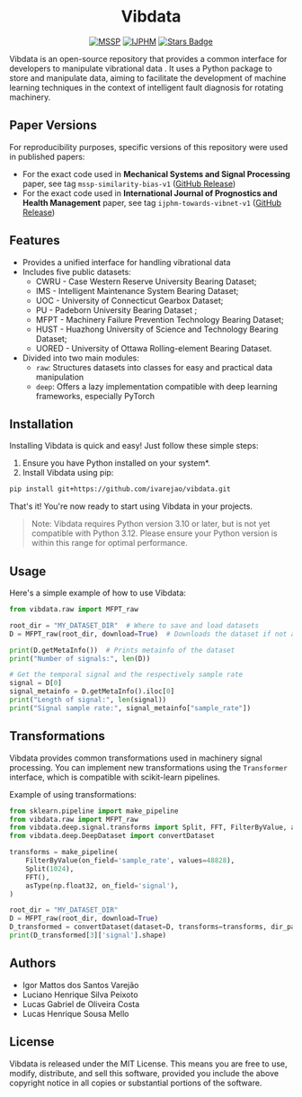<div align="center">

# Vibdata
[![MSSP](https://img.shields.io/badge/DOI-10.1016/j.ymssp.2025.112822-ff6C00?logo=elsevier&logoColor=white)](https://doi.org/10.1016/j.ymssp.2025.112822)
[![IJPHM](https://img.shields.io/badge/DOI-10.36001/ijphm.2025.v16i3.4239-707c5c)](https://doi.org/10.36001/ijphm.2025.v16i3.4239)
<a href="https://github.com/ivarejao/vibdata/stargazers"><img src="https://img.shields.io/github/stars/ivarejao/vibdata" alt="Stars Badge"/></a>

</div>

Vibdata is an open-source repository that provides a common interface for developers to manipulate vibrational data . It uses a Python package to store and manipulate data, aiming to facilitate the development of machine learning techniques in the context of intelligent fault diagnosis for rotating machinery.

## Paper Versions

For reproducibility purposes, specific versions of this repository were used in published papers:

- For the exact code used in **Mechanical Systems and Signal Processing** paper, see tag `mssp-similarity-bias-v1` ([GitHub Release](https://github.com/ivarejao/vibdata/releases/tag/mssp-similarity-bias-v1))
- For the exact code used in **International Journal of Prognostics and Health Management** paper, see tag `ijphm-towards-vibnet-v1` ([GitHub Release](https://github.com/ivarejao/vibdata/releases/tag/ijphm-towards-vibnet-v1))


## Features

- Provides a unified interface for handling vibrational data
- Includes five public datasets: 
    - CWRU - Case Western Reserve University Bearing Dataset;
    - IMS - Intelligent Maintenance System Bearing Dataset;
    - UOC - University of Connecticut Gearbox Dataset;
    - PU - Padeborn University Bearing Dataset ;
    - MFPT - Machinery Failure Prevention Technology Bearing Dataset;
    - HUST - Huazhong University of Science and Technology Bearing Dataset;
    - UORED - University of Ottawa Rolling-element Bearing Dataset.
- Divided into two main modules:
  - `raw`: Structures datasets into classes for easy and practical data manipulation
  - `deep`: Offers a lazy implementation compatible with deep learning frameworks, especially PyTorch

## Installation
Installing Vibdata is quick and easy! Just follow these simple steps:

1. Ensure you have Python installed on your system*.
2. Install Vibdata using pip:
```bash
pip install git+https://github.com/ivarejao/vibdata.git
```
That's it! You're now ready to start using Vibdata in your projects.

> Note: Vibdata requires Python version 3.10 or later, but is not yet compatible with Python 3.12. Please ensure your Python version is within this range for optimal performance.

## Usage

Here's a simple example of how to use Vibdata:

```python
from vibdata.raw import MFPT_raw

root_dir = "MY_DATASET_DIR"  # Where to save and load datasets
D = MFPT_raw(root_dir, download=True)  # Downloads the dataset if not available

print(D.getMetaInfo())  # Prints metainfo of the dataset
print("Number of signals:", len(D))

# Get the temporal signal and the respectively sample rate
signal = D[0]
signal_metainfo = D.getMetaInfo().iloc[0]
print("Length of signal:", len(signal))
print("Signal sample rate:", signal_metainfo["sample_rate"])
```

## Transformations

Vibdata provides common transformations used in machinery signal processing. You can implement new transformations using the `Transformer` interface, which is compatible with scikit-learn pipelines.


Example of using transformations:

```python
from sklearn.pipeline import make_pipeline
from vibdata.raw import MFPT_raw
from vibdata.deep.signal.transforms import Split, FFT, FilterByValue, asType
from vibdata.deep.DeepDataset import convertDataset

transforms = make_pipeline(
    FilterByValue(on_field='sample_rate', values=48828),
    Split(1024),
    FFT(),
    asType(np.float32, on_field='signal'),
)

root_dir = "MY_DATASET_DIR"
D = MFPT_raw(root_dir, download=True)
D_transformed = convertDataset(dataset=D, transforms=transforms, dir_path=root_dir)
print(D_transformed[3]['signal'].shape)
```

## Authors

- Igor Mattos dos Santos Varejão
- Luciano Henrique Silva Peixoto
- Lucas Gabriel de Oliveira Costa
- Lucas Henrique Sousa Mello


## License

Vibdata is released under the MIT License. This means you are free to use, modify, distribute, and sell this software, provided you include the above copyright notice in all copies or substantial portions of the software.